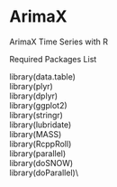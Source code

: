 # ArimaX
ArimaX Time Series with R

Required Packages List

library(data.table)\
library(plyr)\
library(dplyr)\
library(ggplot2)\
library(stringr)\
library(lubridate)\
library(MASS)\
library(RcppRoll)\
library(parallel)\
library(doSNOW)\
library(doParallel)\






